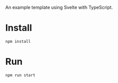 An example template using Svelte with TypeScript.

# Install

```
npm install
```

# Run

```
npm run start
```
